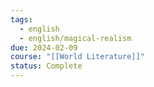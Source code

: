```yaml
---
tags:
  - english
  - english/magical-realism
due: 2024-02-09
course: "[[World Literature]]"
status: Complete
---
```


